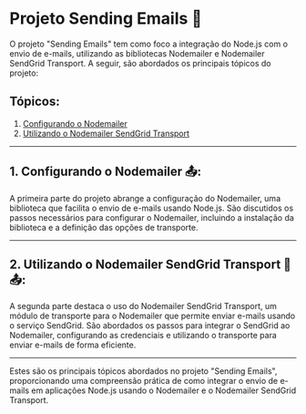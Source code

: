# Projeto Sending Emails 📧

O projeto "Sending Emails" tem como foco a integração do Node.js com o envio de e-mails, utilizando as bibliotecas Nodemailer e Nodemailer SendGrid Transport. A seguir, são abordados os principais tópicos do projeto:

## Tópicos:
1. [Configurando o Nodemailer](#1-configurando-o-nodemailer)
2. [Utilizando o Nodemailer SendGrid Transport](#2-utilizando-o-nodemailer-sendgrid-transport)

---

## 1. Configurando o Nodemailer 📤:

A primeira parte do projeto abrange a configuração do Nodemailer, uma biblioteca que facilita o envio de e-mails usando Node.js. São discutidos os passos necessários para configurar o Nodemailer, incluindo a instalação da biblioteca e a definição das opções de transporte.

---

## 2. Utilizando o Nodemailer SendGrid Transport 📧📤:

A segunda parte destaca o uso do Nodemailer SendGrid Transport, um módulo de transporte para o Nodemailer que permite enviar e-mails usando o serviço SendGrid. São abordados os passos para integrar o SendGrid ao Nodemailer, configurando as credenciais e utilizando o transporte para enviar e-mails de forma eficiente.

---
Estes são os principais tópicos abordados no projeto "Sending Emails", proporcionando uma compreensão prática de como integrar o envio de e-mails em aplicações Node.js usando o Nodemailer e o Nodemailer SendGrid Transport.
